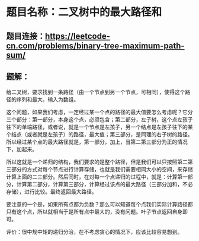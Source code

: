 # 题目名称：二叉树中的最大路径和

## 题目连接：https://leetcode-cn.com/problems/binary-tree-maximum-path-sum/


## 题解：

给二叉树，要求找到一条路径（由一个节点到另一个节点，可相同），使得这个路径的序列和最大。输入为数组。

这个问题，如果我们考虑，一定经过某一个点的路径的最大值要怎么考虑呢？它分三个部分：第一部分，本身这个点，必须包含；第二部分，左子树，这个点左孩子往下的单端路径，或者说，就是一个节点是左孩子，另一个结点是左孩子往下的某个结点（或者就是左孩子）的路径，最大值；第三部分，是同理的右子树的路径。所以经过某个点的最大路径就是，第一部分，加上，当第二第三部分为正的情况下，加起来。

所以这就是一个递归的结构，我们要求的是整个路径，但是我们可以只按照第二第三部分的方式对每个节点进行计算存储，也就是我们需要相同大小的空间，来存储计算上面的二三部分。然后同时，在对每一个点递归的过程中，就是：计算第一部分，计算第二部分，计算第三部分，计算经过该点的最大路径（三部分加和，不必存储），进行比较。最终返回最大路径。

要注意的一个是，如果所有点都为负数？那么可以知道每个点我们实际计算路径都只有这个点，所以就相当于是所有点中最大的，没有问题。叶子节点返回自身即可。

评价：很中规中矩的递归分治，在不考虑贪心的情况下，应该比较容易想到。